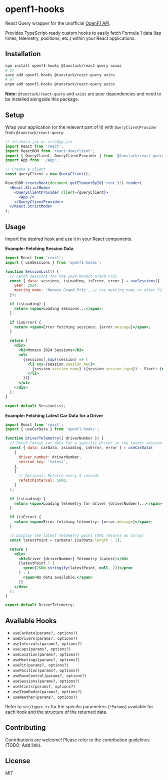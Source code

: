 # openf1-hooks

React Query wrapper for the unofficial [OpenF1 API](https://openf1.org/).

Provides TypeScript-ready custom hooks to easily fetch Formula 1 data (lap times, telemetry, positions, etc.) within your React applications.

## Installation

```bash
npm install openf1-hooks @tanstack/react-query axios
# or
yarn add openf1-hooks @tanstack/react-query axios
# or
pnpm add openf1-hooks @tanstack/react-query axios
```

**Note:** `@tanstack/react-query` and `axios` are peer dependencies and need to be installed alongside this package.

## Setup

Wrap your application (or the relevant part of it) with `QueryClientProvider` from `@tanstack/react-query`:

```jsx
// src/main.jsx or src/App.jsx
import React from 'react';
import ReactDOM from 'react-dom/client';
import { QueryClient, QueryClientProvider } from '@tanstack/react-query';
import App from './App';

// Create a client
const queryClient = new QueryClient();

ReactDOM.createRoot(document.getElementById('root')!).render(
  <React.StrictMode>
    <QueryClientProvider client={queryClient}>
      <App />
    </QueryClientProvider>
  </React.StrictMode>
);
```

## Usage

Import the desired hook and use it in your React components.

**Example: Fetching Session Data**

```jsx
import React from 'react';
import { useSessions } from 'openf1-hooks';

function SessionList() {
  // Fetch sessions for the 2024 Monaco Grand Prix
  const { data: sessions, isLoading, isError, error } = useSessions({
    year: 2024,
    meeting_name: 'Monaco Grand Prix', // Use meeting_name or other filters
  });

  if (isLoading) {
    return <span>Loading sessions...</span>;
  }

  if (isError) {
    return <span>Error fetching sessions: {error.message}</span>;
  }

  return (
    <div>
      <h2>Monaco 2024 Sessions</h2>
      <ul>
        {sessions?.map((session) => (
          <li key={session.session_key}>
            {session.session_name} ({session.session_type}) - Start: {new Date(session.date_start).toLocaleString()}
          </li>
        ))}
      </ul>
    </div>
  );
}

export default SessionList;
```

**Example: Fetching Latest Car Data for a Driver**

```jsx
import React from 'react';
import { useCarData } from 'openf1-hooks';

function DriverTelemetry({ driverNumber }) {
  // Fetch latest car data for a specific driver in the latest session
  const { data: carData, isLoading, isError, error } = useCarData(
    {
      driver_number: driverNumber,
      session_key: 'latest',
    },
    {
      // Optional: Refetch every 5 seconds
      refetchInterval: 5000,
    }
  );

  if (isLoading) {
    return <span>Loading telemetry for driver {driverNumber}...</span>;
  }

  if (isError) {
    return <span>Error fetching telemetry: {error.message}</span>;
  }

  // Display the latest telemetry point (API returns an array)
  const latestPoint = carData?.[carData.length - 1];

  return (
    <div>
      <h3>Driver {driverNumber} Telemetry (Latest)</h3>
      {latestPoint ? (
        <pre>{JSON.stringify(latestPoint, null, 2)}</pre>
      ) : (
        <span>No data available.</span>
      )}
    </div>
  );
}

export default DriverTelemetry;
```

## Available Hooks

*   `useCarData(params?, options?)`
*   `useDrivers(params?, options?)`
*   `useIntervals(params?, options?)`
*   `useLaps(params?, options?)`
*   `useLocation(params?, options?)`
*   `useMeetings(params?, options?)`
*   `usePit(params?, options?)`
*   `usePosition(params?, options?)`
*   `useRaceControl(params?, options?)`
*   `useSessions(params?, options?)`
*   `useStints(params?, options?)`
*   `useTeamRadio(params?, options?)`
*   `useWeather(params?, options?)`

Refer to `src/types.ts` for the specific parameters (`*Params`) available for each hook and the structure of the returned data.

## Contributing

Contributions are welcome! Please refer to the contribution guidelines (TODO: Add link).

## License

MIT 